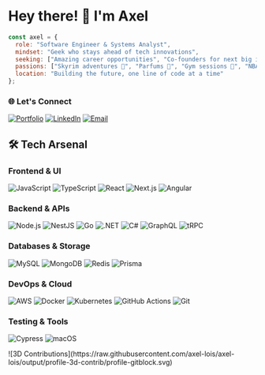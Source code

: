 # Hey there! 👋 I'm Axel

```javascript
const axel = {
  role: "Software Engineer & Systems Analyst",
  mindset: "Geek who stays ahead of tech innovations",
  seeking: ["Amazing career opportunities", "Co-founders for next big idea"],
  passions: ["Skyrim adventures 🐉", "Parfums 🌿", "Gym sessions 💪", "NBA games 🏀"],
  location: "Building the future, one line of code at a time"
};
```

<div align="left">
  
  ### 🌐 Let's Connect
  
  [![Portfolio](https://img.shields.io/badge/Portfolio-8B5CF6?style=for-the-badge&logo=vercel&logoColor=white)](https://axel-lois-dev.com/)
  [![LinkedIn](https://img.shields.io/badge/LinkedIn-8B5CF6?style=for-the-badge&logo=linkedin&logoColor=white)](https://www.linkedin.com/in/axel-lois-dev/)
  [![Email](https://img.shields.io/badge/Email-8B5CF6?style=for-the-badge&logo=protonmail&logoColor=white)](mailto:axel9034@proton.me)

</div>

## 🛠️ Tech Arsenal

<div align="left">

### Frontend & UI
![JavaScript](https://img.shields.io/badge/JavaScript-F7DF1E?style=for-the-badge&logo=javascript&logoColor=black)
![TypeScript](https://img.shields.io/badge/TypeScript-3178C6?style=for-the-badge&logo=typescript&logoColor=white)
![React](https://img.shields.io/badge/React-61DAFB?style=for-the-badge&logo=react&logoColor=black)
![Next.js](https://img.shields.io/badge/Next.js-000000?style=for-the-badge&logo=next.js&logoColor=white)
![Angular](https://img.shields.io/badge/Angular-DD0031?style=for-the-badge&logo=angular&logoColor=white)

### Backend & APIs
![Node.js](https://img.shields.io/badge/Node.js-339933?style=for-the-badge&logo=node.js&logoColor=white)
![NestJS](https://img.shields.io/badge/NestJS-E0234E?style=for-the-badge&logo=nestjs&logoColor=white)
![Go](https://img.shields.io/badge/Go-00ADD8?style=for-the-badge&logo=go&logoColor=white)
![.NET](https://img.shields.io/badge/.NET-512BD4?style=for-the-badge&logo=dotnet&logoColor=white)
![C#](https://img.shields.io/badge/C%23-239120?style=for-the-badge&logo=c-sharp&logoColor=white)
![GraphQL](https://img.shields.io/badge/GraphQL-E10098?style=for-the-badge&logo=graphql&logoColor=white)
![tRPC](https://img.shields.io/badge/tRPC-398CCB?style=for-the-badge&logo=trpc&logoColor=white)

### Databases & Storage
![MySQL](https://img.shields.io/badge/MySQL-4479A1?style=for-the-badge&logo=mysql&logoColor=white)
![MongoDB](https://img.shields.io/badge/MongoDB-47A248?style=for-the-badge&logo=mongodb&logoColor=white)
![Redis](https://img.shields.io/badge/Redis-DC382D?style=for-the-badge&logo=redis&logoColor=white)
![Prisma](https://img.shields.io/badge/Prisma-2D3748?style=for-the-badge&logo=prisma&logoColor=white)

### DevOps & Cloud
![AWS](https://img.shields.io/badge/AWS-232F3E?style=for-the-badge&logo=amazon-aws&logoColor=white)
![Docker](https://img.shields.io/badge/Docker-2496ED?style=for-the-badge&logo=docker&logoColor=white)
![Kubernetes](https://img.shields.io/badge/Kubernetes-326CE5?style=for-the-badge&logo=kubernetes&logoColor=white)
![GitHub Actions](https://img.shields.io/badge/GitHub_Actions-2088FF?style=for-the-badge&logo=github-actions&logoColor=white)
![Git](https://img.shields.io/badge/Git-F05032?style=for-the-badge&logo=git&logoColor=white)

### Testing & Tools
![Cypress](https://img.shields.io/badge/Cypress-17202C?style=for-the-badge&logo=cypress&logoColor=white)
![macOS](https://img.shields.io/badge/macOS-000000?style=for-the-badge&logo=apple&logoColor=white)

</div>

<div align="left">
![3D Contributions](https://raw.githubusercontent.com/axel-lois/axel-lois/output/profile-3d-contrib/profile-gitblock.svg)
</div>
